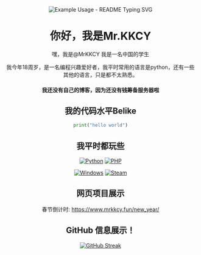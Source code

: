 
<div align="center">
  <img src="https://readme-typing-svg.demolab.com/?lines=%F0%9F%91%8BHello+there!;%F0%9F%92%96Thank+you+for+conming!;%F0%9F%8E%89Hope+you+have+nice+day!&font=Fira%20Code&center=true&width=380&height=50&duration=4000&pause=1000" alt="Example Usage - README Typing SVG">
  <h1 align="center">你好，我是Mr.KKCY</h1>


嘿，我是@MrKKCY
我是一名中国的学生

我今年18周岁，是一名编程兴趣爱好者，我平时常用的语言是python，还有一些其他的语言，只是都不太熟悉。

#### 我还没有自己的博客，因为还没有~~钱~~筹备服务器啦

## 我的代码水平Belike


```python
print("hello world")
```
## 我平时都玩些

[![Python](https://img.shields.io/badge/Python-3670A0.svg?style=for-the-badge&logo=Python&logoColor=ffdd54)](#)
[![PHP](https://img.shields.io/badge/PHP-777BB4.svg?style=for-the-badge&logo=PHP&logoColor=white)](#)

[![Windows](https://img.shields.io/badge/Windows-0078D6.svg?style=for-the-badge&logo=Windows&logoColor=white)](#)
[![Steam](https://img.shields.io/badge/Steam-000000.svg?style=for-the-badge&logo=Steam&logoColor=0B3D8D)](#)


## 网页项目展示
春节倒计时: https://www.mrkkcy.fun/new_year/
        
</div>
<div align="center">

## GitHub 信息展示！

[![GitHub Streak](https://github-readme-streak-stats.herokuapp.com?user=MrKKCY&theme=highcontrast)](https://git.io/streak-stats)



</div>
